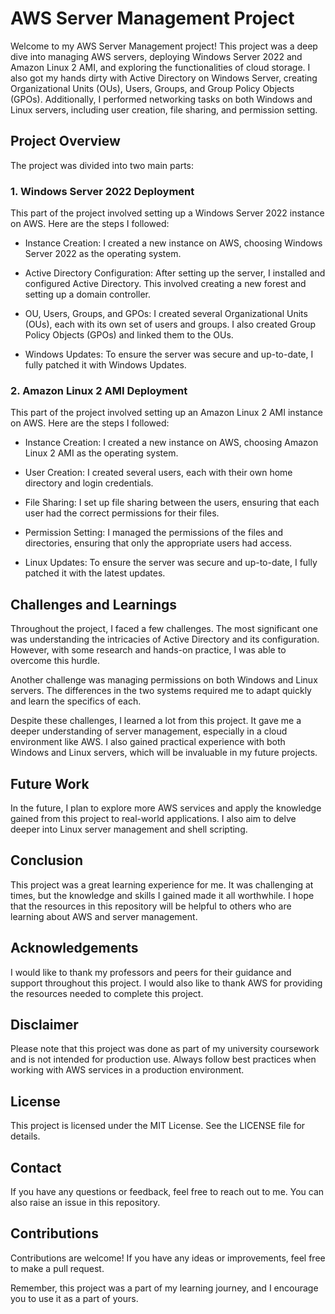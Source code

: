 AWS Server Management Project
=============================

Welcome to my AWS Server Management project! This project was a deep dive into managing AWS servers, deploying Windows Server 2022 and Amazon Linux 2 AMI, and exploring the functionalities of cloud storage. I also got my hands dirty with Active Directory on Windows Server, creating Organizational Units (OUs), Users, Groups, and Group Policy Objects (GPOs). Additionally, I performed networking tasks on both Windows and Linux servers, including user creation, file sharing, and permission setting.

Project Overview
----------------

The project was divided into two main parts:

### 1\. Windows Server 2022 Deployment

This part of the project involved setting up a Windows Server 2022 instance on AWS. Here are the steps I followed:

-   Instance Creation: I created a new instance on AWS, choosing Windows Server 2022 as the operating system.

-   Active Directory Configuration: After setting up the server, I installed and configured Active Directory. This involved creating a new forest and setting up a domain controller.

-   OU, Users, Groups, and GPOs: I created several Organizational Units (OUs), each with its own set of users and groups. I also created Group Policy Objects (GPOs) and linked them to the OUs.

-   Windows Updates: To ensure the server was secure and up-to-date, I fully patched it with Windows Updates.

### 2\. Amazon Linux 2 AMI Deployment

This part of the project involved setting up an Amazon Linux 2 AMI instance on AWS. Here are the steps I followed:

-   Instance Creation: I created a new instance on AWS, choosing Amazon Linux 2 AMI as the operating system.

-   User Creation: I created several users, each with their own home directory and login credentials.

-   File Sharing: I set up file sharing between the users, ensuring that each user had the correct permissions for their files.

-   Permission Setting: I managed the permissions of the files and directories, ensuring that only the appropriate users had access.

-   Linux Updates: To ensure the server was secure and up-to-date, I fully patched it with the latest updates.

Challenges and Learnings
------------------------

Throughout the project, I faced a few challenges. The most significant one was understanding the intricacies of Active Directory and its configuration. However, with some research and hands-on practice, I was able to overcome this hurdle.

Another challenge was managing permissions on both Windows and Linux servers. The differences in the two systems required me to adapt quickly and learn the specifics of each.

Despite these challenges, I learned a lot from this project. It gave me a deeper understanding of server management, especially in a cloud environment like AWS. I also gained practical experience with both Windows and Linux servers, which will be invaluable in my future projects.

Future Work
-----------

In the future, I plan to explore more AWS services and apply the knowledge gained from this project to real-world applications. I also aim to delve deeper into Linux server management and shell scripting.

Conclusion
----------

This project was a great learning experience for me. It was challenging at times, but the knowledge and skills I gained made it all worthwhile. I hope that the resources in this repository will be helpful to others who are learning about AWS and server management.

## Acknowledgements
I would like to thank my professors and peers for their guidance and support throughout this project. I would also like to thank AWS for providing the resources needed to complete this project.

## Disclaimer
Please note that this project was done as part of my university coursework and is not intended for production use. Always follow best practices when working with AWS services in a production environment.

## License
This project is licensed under the MIT License. See the LICENSE file for details.

## Contact
If you have any questions or feedback, feel free to reach out to me. You can also raise an issue in this repository.

## Contributions
Contributions are welcome! If you have any ideas or improvements, feel free to make a pull request.

Remember, this project was a part of my learning journey, and I encourage you to use it as a part of yours.
